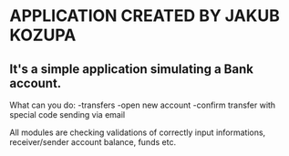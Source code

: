 # APPLICATION CREATED BY JAKUB KOZUPA #
It's a simple application simulating a Bank account.
----------------------------------------------------
What can you do:
-transfers
-open new account
-confirm transfer with special code sending via email

All modules are checking validations of correctly input informations, receiver/sender account balance, funds etc.
